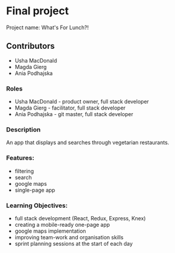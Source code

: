 # Final project

Project name: What's For Lunch?!

## Contributors

- Usha MacDonald
- Magda Gierg
- Ania Podhajska

### Roles

- Usha MacDonald - product owner, full stack developer
- Magda Gierg - facilitator, full stack developer
- Ania Podhajska - git master, full stack developer

### Description

An app that displays and searches through vegetarian restaurants.

### Features:
- filtering
- search
- google maps
- single-page app

### Learning Objectives:

- full stack development (React, Redux, Express, Knex)
- creating a mobile-ready one-page app
- google maps implementation
- improving team-work and organisation skills
- sprint planning sessions at the start of each day
